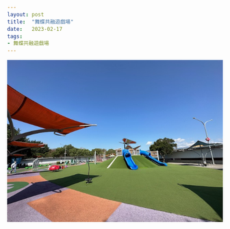 ```yaml
---
layout: post
title:  "舞蝶共融遊戲場"
date:   2023-02-17
tags:
- 舞蝶共融遊戲場
---
```

![舞蝶共融遊戲場](/media/2023-02-17-舞蝶共融遊戲場.jpeg)